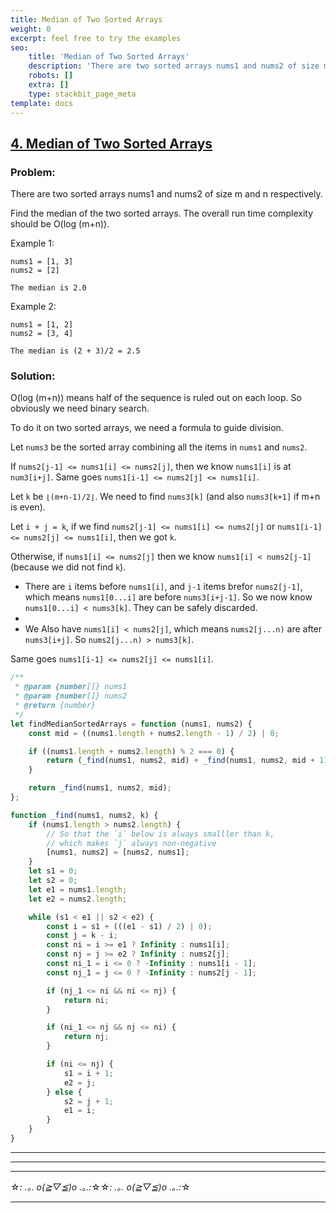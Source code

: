```yaml
---
title: Median of Two Sorted Arrays
weight: 0
excerpt: feel free to try the examples
seo:
    title: 'Median of Two Sorted Arrays'
    description: 'There are two sorted arrays nums1 and nums2 of size m and n respectively.'
    robots: []
    extra: []
    type: stackbit_page_meta
template: docs
---
```


## [4. Median of Two Sorted Arrays](https://leetcode.com/problems/median-of-two-sorted-arrays/description/)

### Problem:

There are two sorted arrays nums1 and nums2 of size m and n respectively.

Find the median of the two sorted arrays. The overall run time complexity should be O(log (m+n)).

Example 1:

```
nums1 = [1, 3]
nums2 = [2]

The median is 2.0
```

Example 2:

```
nums1 = [1, 2]
nums2 = [3, 4]

The median is (2 + 3)/2 = 2.5
```

### Solution:

O(log (m+n)) means half of the sequence is ruled out on each loop. So obviously we need binary search.

To do it on two sorted arrays, we need a formula to guide division.

Let `nums3` be the sorted array combining all the items in `nums1` and `nums2`.

If `nums2[j-1] <= nums1[i] <= nums2[j]`, then we know `nums1[i]` is at `num3[i+j]`. Same goes `nums1[i-1] <= nums2[j] <= nums1[i]`.

Let `k` be `⌊(m+n-1)/2⌋`. We need to find `nums3[k]` (and also `nums3[k+1]` if m+n is even).

Let `i + j = k`, if we find `nums2[j-1] <= nums1[i] <= nums2[j]` or `nums1[i-1] <= nums2[j] <= nums1[i]`, then we got `k`.

Otherwise, if `nums1[i] <= nums2[j]` then we know `nums1[i] < nums2[j-1]` (because we did not find `k`).

-   There are `i` items before `nums1[i]`, and `j-1` items brefor `nums2[j-1]`, which means `nums1[0...i]` are before `nums3[i+j-1]`. So we now know `nums1[0...i] < nums3[k]`. They can be safely discarded.
-
-   We Also have `nums1[i] < nums2[j]`, which means `nums2[j...n)` are after `nums3[i+j]`. So `nums2[j...n) > nums3[k]`.

Same goes `nums1[i-1] <= nums2[j] <= nums1[i]`.

```js
/**
 * @param {number[]} nums1
 * @param {number[]} nums2
 * @return {number}
 */
let findMedianSortedArrays = function (nums1, nums2) {
    const mid = ((nums1.length + nums2.length - 1) / 2) | 0;

    if ((nums1.length + nums2.length) % 2 === 0) {
        return (_find(nums1, nums2, mid) + _find(nums1, nums2, mid + 1)) / 2;
    }

    return _find(nums1, nums2, mid);
};

function _find(nums1, nums2, k) {
    if (nums1.length > nums2.length) {
        // So that the `i` below is always smalller than k,
        // which makes `j` always non-negative
        [nums1, nums2] = [nums2, nums1];
    }
    let s1 = 0;
    let s2 = 0;
    let e1 = nums1.length;
    let e2 = nums2.length;

    while (s1 < e1 || s2 < e2) {
        const i = s1 + (((e1 - s1) / 2) | 0);
        const j = k - i;
        const ni = i >= e1 ? Infinity : nums1[i];
        const nj = j >= e2 ? Infinity : nums2[j];
        const ni_1 = i <= 0 ? -Infinity : nums1[i - 1];
        const nj_1 = j <= 0 ? -Infinity : nums2[j - 1];

        if (nj_1 <= ni && ni <= nj) {
            return ni;
        }

        if (ni_1 <= nj && nj <= ni) {
            return nj;
        }

        if (ni <= nj) {
            s1 = i + 1;
            e2 = j;
        } else {
            s2 = j + 1;
            e1 = i;
        }
    }
}
```

---

---

---

☆*: .｡. o(≧▽≦)o .｡.:*☆☆*: .｡. o(≧▽≦)o .｡.:*☆

---
